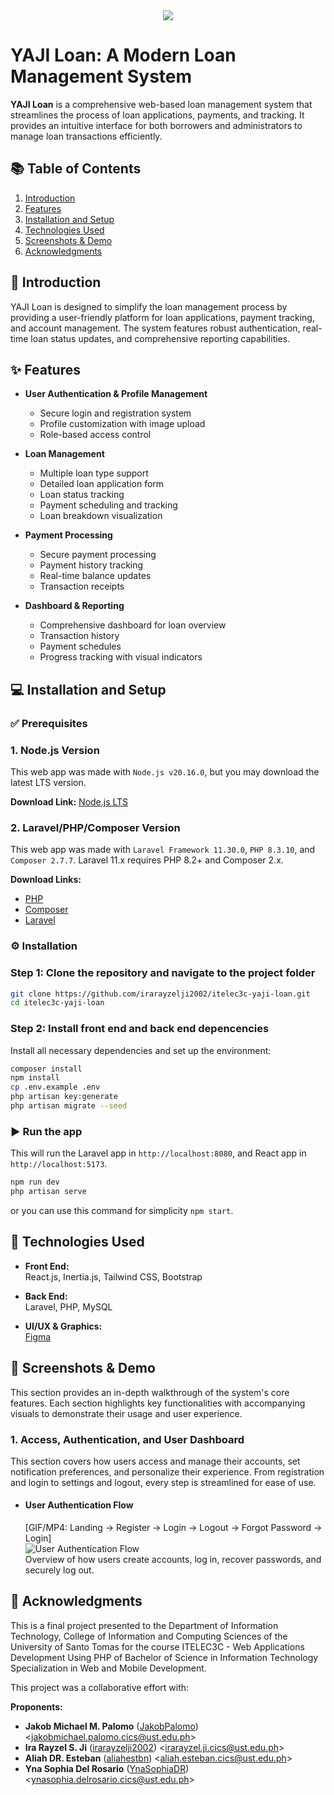 <div align="center">
  <img src="https://i.ibb.co/jrRjWWD/logo-with-text-green-bg.png">
</div>

# YAJI Loan: A Modern Loan Management System

**YAJI Loan** is a comprehensive web-based loan management system that streamlines the process of loan applications, payments, and tracking. It provides an intuitive interface for both borrowers and administrators to manage loan transactions efficiently.

## 📚 Table of Contents

1. [Introduction](#-introduction)
2. [Features](#-features)
3. [Installation and Setup](#-installation-and-setup)
4. [Technologies Used](#-technologies-used)
5. [Screenshots & Demo](#-screenshots--demo)
6. [Acknowledgments](#-acknowledgments)

## 📖 Introduction

YAJI Loan is designed to simplify the loan management process by providing a user-friendly platform for loan applications, payment tracking, and account management. The system features robust authentication, real-time loan status updates, and comprehensive reporting capabilities.

## ✨ Features

- **User Authentication & Profile Management**

  - Secure login and registration system
  - Profile customization with image upload
  - Role-based access control

- **Loan Management**

  - Multiple loan type support
  - Detailed loan application form
  - Loan status tracking
  - Payment scheduling and tracking
  - Loan breakdown visualization

- **Payment Processing**

  - Secure payment processing
  - Payment history tracking
  - Real-time balance updates
  - Transaction receipts

- **Dashboard & Reporting**
  - Comprehensive dashboard for loan overview
  - Transaction history
  - Payment schedules
  - Progress tracking with visual indicators

## 💻 Installation and Setup

### ✅ Prerequisites

### 1. Node.js Version

This web app was made with `Node.js v20.16.0`, but you may download the latest LTS version.

**Download Link:** [Node.js LTS](https://nodejs.org/)

### 2. Laravel/PHP/Composer Version

This web app was made with `Laravel Framework 11.30.0`, `PHP 8.3.10`, and `Composer 2.7.7`. Laravel 11.x requires PHP 8.2+ and Composer 2.x.

**Download Links:**

- [PHP](https://www.php.net/downloads.php)
- [Composer](https://getcomposer.org/download/)
- [Laravel](https://laravel.com/docs/10.x)

### ⚙️ Installation

### Step 1: Clone the repository and navigate to the project folder

```bash
git clone https://github.com/irarayzelji2002/itelec3c-yaji-loan.git
cd itelec3c-yaji-loan
```

### Step 2: Install front end and back end depencencies

Install all necessary dependencies and set up the environment:

```bash
composer install
npm install
cp .env.example .env
php artisan key:generate
php artisan migrate --seed
```

### ▶️ Run the app

This will run the Laravel app in `http://localhost:8080`, and React app in `http://localhost:5173`.

```bash
npm run dev
php artisan serve
```

or you can use this command for simplicity `npm start`.

## 🤖 Technologies Used

- **Front End:** \
   React.js, Inertia.js, Tailwind CSS, Bootstrap

- **Back End:** \
   Laravel, PHP, MySQL

- **UI/UX & Graphics:** \
  [Figma](https://www.figma.com/design/zv3wCInqiP1nDrfRChydc4/loan-app?node-id=0-1&p=f&t=tGd6AxpIkNVTQ4Bw-0)

## 📸 Screenshots & Demo

This section provides an in-depth walkthrough of the system's core features. Each section highlights key functionalities with accompanying visuals to demonstrate their usage and user experience.

### 1. Access, Authentication, and User Dashboard

This section covers how users access and manage their accounts, set notification preferences, and personalize their experience. From registration and login to settings and logout, every step is streamlined for ease of use.

- #### User Authentication Flow

  [GIF/MP4: Landing → Register → Login → Logout → Forgot Password → Login] \
  <img src="" alt="User Authentication Flow"> \
  Overview of how users create accounts, log in, recover passwords, and securely log out.

## 🤗 Acknowledgments

This is a final project presented to the Department of Information Technology, College of Information and Computing Sciences of the University of Santo Tomas for the course ITELEC3C - Web Applications Development Using PHP of Bachelor of Science in Information Technology Specialization in Web and Mobile Development.

This project was a collaborative effort with:

**Proponents:**

- **Jakob Michael M. Palomo** ([JakobPalomo](https://github.com/JakobPalomo)) <<jakobmichael.palomo.cics@ust.edu.ph>>
- **Ira Rayzel S. Ji** ([irarayzelji2002](https://github.com/irarayzelji2002)) <<irarayzel.ji.cics@ust.edu.ph>>
- **Aliah DR. Esteban** ([aliahestbn](https://github.com/aliahestbn)) <<aliah.esteban.cics@ust.edu.ph>>
- **Yna Sophia Del Rosario** ([YnaSophiaDR](https://github.com/YnaSophiaDR)) <<ynasophia.delrosario.cics@ust.edu.ph>>
